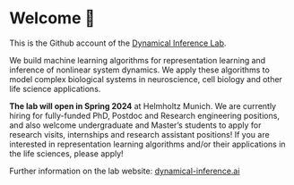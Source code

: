 # Welcome 👋

This is the Github account of the [Dynamical Inference Lab](https://dynamical-inference.ai).

We build machine learning algorithms for representation learning and inference of nonlinear system dynamics.
We apply these algorithms to model complex biological systems in neuroscience, cell biology and other life science applications.

**The lab will open in Spring 2024** at Helmholtz Munich.
We are currently hiring for fully-funded PhD, Postdoc and Research engineering positions, and also welcome undergraduate and Master’s students to apply for research visits, internships and research assistant positions! If you are interested in representation learning algorithms and/or their applications in the life sciences, please apply!

Further information on the lab website: [dynamical-inference.ai](https://dynamical-inference.ai)
